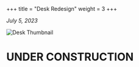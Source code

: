 +++
title = "Desk Redesign"
weight = 3
+++

*July 5, 2023*

![Desk Thumbnail](/images/desk/thumb_rounded.png)

<!--more-->

# UNDER CONSTRUCTION